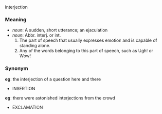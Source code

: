 interjection
### Meaning
+ _noun_: A sudden, short utterance; an ejaculation
+ _noun_: Abbr. interj. or int.
   1. The part of speech that usually expresses emotion and is capable of standing alone.
   2. Any of the words belonging to this part of speech, such as Ugh! or Wow!

### Synonym

__eg__: the interjection of a question here and there

+ INSERTION

__eg__: there were astonished interjections from the crowd

+ EXCLAMATION


